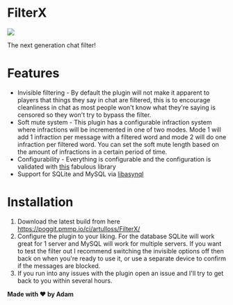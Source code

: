 # FilterX
[![](https://poggit.pmmp.io/shield.state/FilterX)](https://poggit.pmmp.io/p/FilterX)

The next generation chat filter!
# Features
- Invisible filtering - By default the plugin will not make it apparent to players that things they say in chat are filtered, this is to encourage cleanliness in chat as most people won't know what they're saying is censored so they won't try to bypass the filter.
- Soft mute system - This plugin has a configurable infraction system where infractions will be incremented in one of two modes. Mode 1 will add 1 infraction per message with a filtered word and mode 2 will do one infraction per filtered word. You can set the soft mute length based on the amount of infractions in a certain period of time.
- Configurability - Everything is configurable and the configuration is validated with  [this](https://github.com/lezhnev74/pasvl) fabulous library
- Support for SQLite and MySQL via [libasynql](https://github.com/poggit/libasynql)

# Installation

1. Download the latest build from here https://poggit.pmmp.io/ci/artulloss/FilterX/
2. Configure the plugin to your liking. For the database SQLite will work great for 1 server and MySQL will work for multiple servers. If you want to test the filter out I recommend switching the invisible options off then back on when you're ready to use it, or use a separate device to confirm if the messages are blocked.
3. If you run into any issues with the plugin open an issue and I'll try to get back to you within several hours.

**Made with ❤️ by Adam**